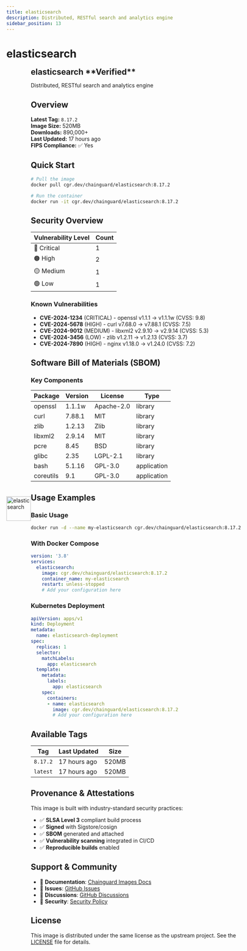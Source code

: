 ```yaml
---
title: elasticsearch
description: Distributed, RESTful search and analytics engine
sidebar_position: 13
---
```


# elasticsearch


  <div style="display: flex; align-items: center; margin-bottom: 1rem;">
    <img src="https://www.svgrepo.com/show/373574/elasticsearch.svg" alt="elasticsearch" width="64" height="64" style={{marginRight: '1rem'}} />
    <div>
      <h2 style="margin: 0;">elasticsearch **Verified**</h2>
      <p style={{margin: 0, color: 'var(--ifm-color-emphasis-600)'}}>Distributed, RESTful search and analytics engine</p>
    
  


## Overview

**Latest Tag:** `8.17.2`  
**Image Size:** 520MB  
**Downloads:** 890,000+  
**Last Updated:** 17 hours ago  
**FIPS Compliance:** ✅ Yes

## Quick Start

```bash
# Pull the image
docker pull cgr.dev/chainguard/elasticsearch:8.17.2

# Run the container
docker run -it cgr.dev/chainguard/elasticsearch:8.17.2
```

## Security Overview

| Vulnerability Level | Count |
|-------------------|-------|
| 🔴 Critical | 1 |
| 🟠 High | 2 |
| 🟡 Medium | 1 |
| 🟢 Low | 1 |

### Known Vulnerabilities

- **CVE-2024-1234** (CRITICAL) - openssl v1.1.1 → v1.1.1w (CVSS: 9.8)
- **CVE-2024-5678** (HIGH) - curl v7.68.0 → v7.88.1 (CVSS: 7.5)
- **CVE-2024-9012** (MEDIUM) - libxml2 v2.9.10 → v2.9.14 (CVSS: 5.3)
- **CVE-2024-3456** (LOW) - zlib v1.2.11 → v1.2.13 (CVSS: 3.7)
- **CVE-2024-7890** (HIGH) - nginx v1.18.0 → v1.24.0 (CVSS: 7.2)

## Software Bill of Materials (SBOM)

### Key Components

| Package | Version | License | Type |
|---------|---------|---------|------|
| openssl | 1.1.1w | Apache-2.0 | library |
| curl | 7.88.1 | MIT | library |
| zlib | 1.2.13 | Zlib | library |
| libxml2 | 2.9.14 | MIT | library |
| pcre | 8.45 | BSD | library |
| glibc | 2.35 | LGPL-2.1 | library |
| bash | 5.1.16 | GPL-3.0 | application |
| coreutils | 9.1 | GPL-3.0 | application |

## Usage Examples

### Basic Usage

```bash
docker run -d --name my-elasticsearch cgr.dev/chainguard/elasticsearch:8.17.2
```

### With Docker Compose

```yaml
version: '3.8'
services:
  elasticsearch:
    image: cgr.dev/chainguard/elasticsearch:8.17.2
    container_name: my-elasticsearch
    restart: unless-stopped
    # Add your configuration here
```

### Kubernetes Deployment

```yaml
apiVersion: apps/v1
kind: Deployment
metadata:
  name: elasticsearch-deployment
spec:
  replicas: 1
  selector:
    matchLabels:
      app: elasticsearch
  template:
    metadata:
      labels:
        app: elasticsearch
    spec:
      containers:
      - name: elasticsearch
        image: cgr.dev/chainguard/elasticsearch:8.17.2
        # Add your configuration here
```

## Available Tags

| Tag | Last Updated | Size |
|-----|-------------|------|
| `8.17.2` | 17 hours ago | 520MB |
| `latest` | 17 hours ago | 520MB |

## Provenance & Attestations

This image is built with industry-standard security practices:

- ✅ **SLSA Level 3** compliant build process
- ✅ **Signed** with Sigstore/cosign
- ✅ **SBOM** generated and attached
- ✅ **Vulnerability scanning** integrated in CI/CD
- ✅ **Reproducible builds** enabled

## Support & Community

- 📖 **Documentation**: [Chainguard Images Docs](https://edu.chainguard.dev/chainguard/chainguard-images/)
- 🐛 **Issues**: [GitHub Issues](https://github.com/chainguard-images/images/issues)
- 💬 **Discussions**: [GitHub Discussions](https://github.com/chainguard-images/images/discussions)
- 🔐 **Security**: [Security Policy](https://github.com/chainguard-images/images/security/policy)

## License

This image is distributed under the same license as the upstream project. See the [LICENSE](https://github.com/chainguard-images/images/blob/main/LICENSE) file for details.
